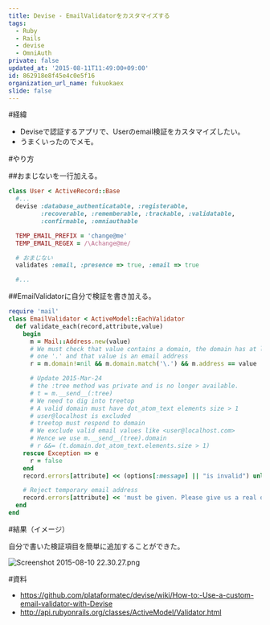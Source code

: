 ```yaml
---
title: Devise - EmailValidatorをカスタマイズする
tags:
  - Ruby
  - Rails
  - devise
  - OmniAuth
private: false
updated_at: '2015-08-11T11:49:00+09:00'
id: 862918e8f45e4c0e5f16
organization_url_name: fukuokaex
slide: false
---
```

#経緯
- Deviseで認証するアプリで、Userのemail検証をカスタマイズしたい。
- うまくいったのでメモ。

#やり方

##おまじないを一行加える。

```rb
class User < ActiveRecord::Base
  #...
  devise :database_authenticatable, :registerable,
         :recoverable, :rememberable, :trackable, :validatable,
         :confirmable, :omniauthable

  TEMP_EMAIL_PREFIX = 'change@me'
  TEMP_EMAIL_REGEX = /\Achange@me/

  # おまじない
  validates :email, :presence => true, :email => true

  #...
```

##EmailValidatorに自分で検証を書き加える。

```rb:/app/validators/email_validator.rb
require 'mail'
class EmailValidator < ActiveModel::EachValidator
  def validate_each(record,attribute,value)
    begin
      m = Mail::Address.new(value)
      # We must check that value contains a domain, the domain has at least
      # one '.' and that value is an email address
      r = m.domain!=nil && m.domain.match('\.') && m.address == value

      # Update 2015-Mar-24
      # the :tree method was private and is no longer available.
      # t = m.__send__(:tree)
      # We need to dig into treetop
      # A valid domain must have dot_atom_text elements size > 1
      # user@localhost is excluded
      # treetop must respond to domain
      # We exclude valid email values like <user@localhost.com>
      # Hence we use m.__send__(tree).domain
      # r &&= (t.domain.dot_atom_text.elements.size > 1)
    rescue Exception => e
      r = false
    end
    record.errors[attribute] << (options[:message] || "is invalid") unless r

    # Reject temporary email address
    record.errors[attribute] << 'must be given. Please give us a real one!!!' unless value !~ User::TEMP_EMAIL_REGEX
  end
end
```

#結果（イメージ）

自分で書いた検証項目を簡単に追加することができた。

![Screenshot 2015-08-10 22.30.27.png](https://qiita-image-store.s3.amazonaws.com/0/82804/604ad1a7-3ab0-6744-5f41-dc30937e1552.png)

#資料

- https://github.com/plataformatec/devise/wiki/How-to:-Use-a-custom-email-validator-with-Devise
- http://api.rubyonrails.org/classes/ActiveModel/Validator.html
